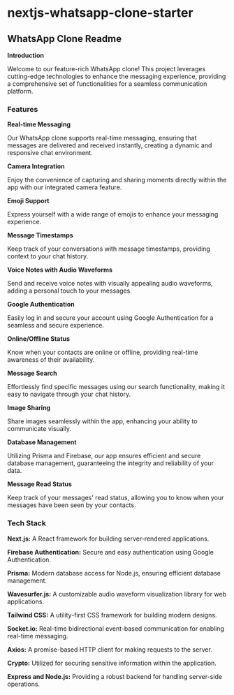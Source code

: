 # nextjs-whatsapp-clone-starter
## WhatsApp Clone Readme
**Introduction**

Welcome to our feature-rich WhatsApp clone! This project leverages cutting-edge technologies to enhance the messaging experience, providing a comprehensive set of functionalities for a seamless communication platform.

### Features
**Real-time Messaging**

Our WhatsApp clone supports real-time messaging, ensuring that messages are delivered and received instantly, creating a dynamic and responsive chat environment.

**Camera Integration**

Enjoy the convenience of capturing and sharing moments directly within the app with our integrated camera feature.

**Emoji Support**

Express yourself with a wide range of emojis to enhance your messaging experience.

**Message Timestamps**

Keep track of your conversations with message timestamps, providing context to your chat history.

**Voice Notes with Audio Waveforms**

Send and receive voice notes with visually appealing audio waveforms, adding a personal touch to your messages.

**Google Authentication**

Easily log in and secure your account using Google Authentication for a seamless and secure experience.

**Online/Offline Status**

Know when your contacts are online or offline, providing real-time awareness of their availability.

**Message Search**

Effortlessly find specific messages using our search functionality, making it easy to navigate through your chat history.

**Image Sharing**

Share images seamlessly within the app, enhancing your ability to communicate visually.

**Database Management**

Utilizing Prisma and Firebase, our app ensures efficient and secure database management, guaranteeing the integrity and reliability of your data.

**Message Read Status**

Keep track of your messages' read status, allowing you to know when your messages have been seen by your contacts.

### Tech Stack
**Next.js:** A React framework for building server-rendered applications.

**Firebase Authentication:** Secure and easy authentication using Google Authentication.

**Prisma:** Modern database access for Node.js, ensuring efficient database management.

**Wavesurfer.js:** A customizable audio waveform visualization library for web applications.

**Tailwind CSS:** A utility-first CSS framework for building modern designs.

**Socket.io:** Real-time bidirectional event-based communication for enabling real-time messaging.

**Axios:** A promise-based HTTP client for making requests to the server.

**Crypto:** Utilized for securing sensitive information within the application.

**Express and Node.js:** Providing a robust backend for handling server-side operations.
